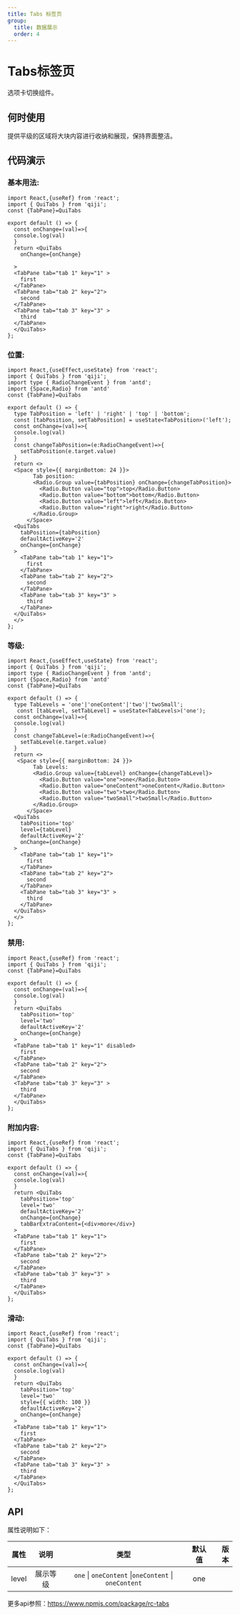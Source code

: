 ```yaml
---
title: Tabs 标签页
group:
  title: 数据展示
  order: 4
---
```


# Tabs标签页
选项卡切换组件。

## 何时使用
提供平级的区域将大块内容进行收纳和展现，保持界面整洁。
## 代码演示
### 基本用法:

```tsx
import React,{useRef} from 'react';
import { QuiTabs } from 'qiji';
const {TabPane}=QuiTabs

export default () => {
  const onChange=(val)=>{
  console.log(val)
  }
  return <QuiTabs
    onChange={onChange}
   
  >
  <TabPane tab="tab 1" key="1" >
    first
  </TabPane>
  <TabPane tab="tab 2" key="2">
    second
  </TabPane>
  <TabPane tab="tab 3" key="3" >
    third
  </TabPane>
  </QuiTabs>
};
```
### 位置:

```tsx
import React,{useEffect,useState} from 'react';
import { QuiTabs } from 'qiji';
import type { RadioChangeEvent } from 'antd';
import {Space,Radio} from 'antd'
const {TabPane}=QuiTabs

export default () => {
  type TabPosition = 'left' | 'right' | 'top' | 'bottom';
  const [tabPosition, setTabPosition] = useState<TabPosition>('left');
  const onChange=(val)=>{
  console.log(val)
  }
  const changeTabPosition=(e:RadioChangeEvent)=>{
    setTabPosition(e.target.value)
  }
  return <>
  <Space style={{ marginBottom: 24 }}>
        Tab position:
        <Radio.Group value={tabPosition} onChange={changeTabPosition}>
          <Radio.Button value="top">top</Radio.Button>
          <Radio.Button value="bottom">bottom</Radio.Button>
          <Radio.Button value="left">left</Radio.Button>
          <Radio.Button value="right">right</Radio.Button>
        </Radio.Group>
      </Space>
  <QuiTabs
    tabPosition={tabPosition}
    defaultActiveKey='2'
    onChange={onChange}
  >
    <TabPane tab="tab 1" key="1">
      first
    </TabPane>
    <TabPane tab="tab 2" key="2">
      second
    </TabPane>
    <TabPane tab="tab 3" key="3" >
      third
    </TabPane>
  </QuiTabs>
  </>
};
```
### 等级:

```tsx
import React,{useEffect,useState} from 'react';
import { QuiTabs } from 'qiji';
import type { RadioChangeEvent } from 'antd';
import {Space,Radio} from 'antd'
const {TabPane}=QuiTabs

export default () => {
  type TabLevels = 'one'|'oneContent'|'two'|'twoSmall';
   const [tabLevel, setTabLevel] = useState<TabLevels>('one');
  const onChange=(val)=>{
  console.log(val)
  }
  const changeTabLevel=(e:RadioChangeEvent)=>{
    setTabLevel(e.target.value)
  }
  return <>
   <Space style={{ marginBottom: 24 }}>
        Tab Levels:
        <Radio.Group value={tabLevel} onChange={changeTabLevel}>
          <Radio.Button value="one">one</Radio.Button>
          <Radio.Button value="oneContent">oneContent</Radio.Button>
          <Radio.Button value="two">two</Radio.Button>
          <Radio.Button value="twoSmall">twoSmall</Radio.Button>
        </Radio.Group>
      </Space>
  <QuiTabs
    tabPosition='top'
    level={tabLevel}
    defaultActiveKey='2'
    onChange={onChange}
  >
    <TabPane tab="tab 1" key="1">
      first
    </TabPane>
    <TabPane tab="tab 2" key="2">
      second
    </TabPane>
    <TabPane tab="tab 3" key="3" >
      third
    </TabPane>
  </QuiTabs>
  </>
};
```
### 禁用:

```tsx
import React,{useRef} from 'react';
import { QuiTabs } from 'qiji';
const {TabPane}=QuiTabs

export default () => {
  const onChange=(val)=>{
  console.log(val)
  }
  return <QuiTabs
    tabPosition='top'
    level='two'
    defaultActiveKey='2'
    onChange={onChange}
  >
  <TabPane tab="tab 1" key="1" disabled>
    first
  </TabPane>
  <TabPane tab="tab 2" key="2">
    second
  </TabPane>
  <TabPane tab="tab 3" key="3" >
    third
  </TabPane>
  </QuiTabs>
};
```

### 附加内容:

```tsx
import React,{useRef} from 'react';
import { QuiTabs } from 'qiji';
const {TabPane}=QuiTabs

export default () => {
  const onChange=(val)=>{
  console.log(val)
  }
  return <QuiTabs
    tabPosition='top'
    level='two'
    defaultActiveKey='2'
    onChange={onChange}
    tabBarExtraContent={<div>more</div>}
  >
  <TabPane tab="tab 1" key="1">
    first
  </TabPane>
  <TabPane tab="tab 2" key="2">
    second
  </TabPane>
  <TabPane tab="tab 3" key="3" >
    third
  </TabPane>
  </QuiTabs>
};
```
### 滑动:

```tsx
import React,{useRef} from 'react';
import { QuiTabs } from 'qiji';
const {TabPane}=QuiTabs

export default () => {
  const onChange=(val)=>{
  console.log(val)
  }
  return <QuiTabs
    tabPosition='top'
    level='two'
    style={{ width: 100 }}
    defaultActiveKey='2'
    onChange={onChange}
  >
  <TabPane tab="tab 1" key="1">
    first
  </TabPane>
  <TabPane tab="tab 2" key="2">
    second
  </TabPane>
  <TabPane tab="tab 3" key="3" >
    third
  </TabPane>
  </QuiTabs>
};
```
## API
属性说明如下：

| 属性      |                                                                 说明                                                                 |                 类型                  |  默认值  | 版本 |
| --------- | :----------------------------------------------------------------------------------------------------------------------------------: | :-----------------------------------: | :------: | ---: |
| level      |     展示等级   | `one` \| `oneContent` \|`oneContent` \| `oneContent` |  one |      |

更多api参照：https://www.npmjs.com/package/rc-tabs

